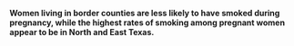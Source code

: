 **Women living in border counties are less likely to have smoked during pregnancy, while the highest rates of smoking among pregnant women appear to be in North and East Texas.**
